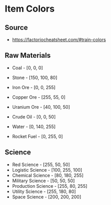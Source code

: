 # Item Colors

## Source 

- https://factoriocheatsheet.com/#train-colors

## Raw Materials

- Coal - [0, 0, 0]
- Stone - [150, 100, 80]
- Iron Ore - [0, 0, 255]
- Copper Ore - [255, 55, 0]
- Uranium Ore - [40, 100, 50]
- Crude Oil - [0, 0, 50]
- Water - [0, 140, 255]

- Rocket Fuel - [0, 255, 0]

## Science

- Red Science - [255, 50, 50]
- Logistic Science - [100, 255, 100]
- Chemical Science - [80, 180, 255]
- Military Science - [50, 50, 50]
- Production Science - [255, 80, 255]
- Utility Science - [255, 180, 80]
- Space Science - [200, 200, 200]	